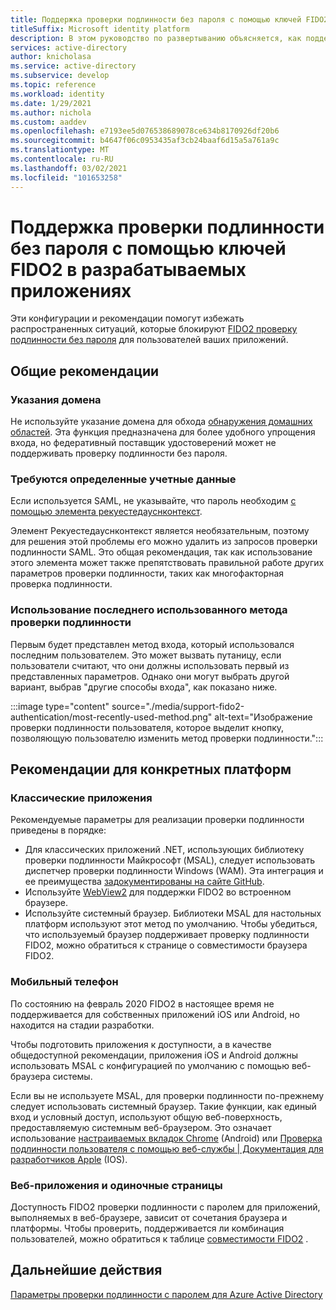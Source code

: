 ```yaml
---
title: Поддержка проверки подлинности без пароля с помощью ключей FIDO2 в разрабатываемых приложениях | Службы
titleSuffix: Microsoft identity platform
description: В этом руководство по развертыванию объясняется, как поддерживать проверку подлинности без пароля с помощью ключей безопасности FIDO2 в разрабатываемых приложениях.
services: active-directory
author: knicholasa
ms.service: active-directory
ms.subservice: develop
ms.topic: reference
ms.workload: identity
ms.date: 1/29/2021
ms.author: nichola
ms.custom: aaddev
ms.openlocfilehash: e7193ee5d076538689078ce634b8170926df20b6
ms.sourcegitcommit: b4647f06c0953435af3cb24baaf6d15a5a761a9c
ms.translationtype: MT
ms.contentlocale: ru-RU
ms.lasthandoff: 03/02/2021
ms.locfileid: "101653258"
---
```

# <a name="support-passwordless-authentication-with-fido2-keys-in-apps-you-develop"></a>Поддержка проверки подлинности без пароля с помощью ключей FIDO2 в разрабатываемых приложениях

Эти конфигурации и рекомендации помогут избежать распространенных ситуаций, которые блокируют [FIDO2 проверку подлинности без пароля](../../active-directory/authentication/concept-authentication-passwordless.md) для пользователей ваших приложений.

## <a name="general-best-practices"></a>Общие рекомендации

### <a name="domain-hints"></a>Указания домена

Не используйте указание домена для обхода [обнаружения домашних областей](../../active-directory/manage-apps/configure-authentication-for-federated-users-portal.md). Эта функция предназначена для более удобного упрощения входа, но федеративный поставщик удостоверений может не поддерживать проверку подлинности без пароля.

### <a name="requiring-specific-credentials"></a>Требуются определенные учетные данные

Если используется SAML, не указывайте, что пароль необходим [с помощью элемента рекуестедауснконтекст](single-sign-on-saml-protocol.md#requestauthncontext).

Элемент Рекуестедауснконтекст является необязательным, поэтому для решения этой проблемы его можно удалить из запросов проверки подлинности SAML. Это общая рекомендация, так как использование этого элемента может также препятствовать правильной работе других параметров проверки подлинности, таких как многофакторная проверка подлинности.

### <a name="using-the-most-recently-used-authentication-method"></a>Использование последнего использованного метода проверки подлинности

Первым будет представлен метод входа, который использовался последним пользователем. Это может вызвать путаницу, если пользователи считают, что они должны использовать первый из представленных параметров. Однако они могут выбрать другой вариант, выбрав "другие способы входа", как показано ниже.

:::image type="content" source="./media/support-fido2-authentication/most-recently-used-method.png" alt-text="Изображение проверки подлинности пользователя, которое выделит кнопку, позволяющую пользователю изменить метод проверки подлинности.":::

## <a name="platform-specific-best-practices"></a>Рекомендации для конкретных платформ

### <a name="desktop"></a>Классические приложения

Рекомендуемые параметры для реализации проверки подлинности приведены в порядке:

- Для классических приложений .NET, использующих библиотеку проверки подлинности Майкрософт (MSAL), следует использовать диспетчер проверки подлинности Windows (WAM). Эта интеграция и ее преимущества [задокументированы на сайте GitHub](https://github.com/AzureAD/microsoft-authentication-library-for-dotnet/wiki/wam).
- Используйте [WebView2](/microsoft-edge/webview2/) для поддержки FIDO2 во встроенном браузере.
- Используйте системный браузер. Библиотеки MSAL для настольных платформ используют этот метод по умолчанию. Чтобы убедиться, что используемый браузер поддерживает проверку подлинности FIDO2, можно обратиться к странице о совместимости браузера FIDO2.

### <a name="mobile"></a>Мобильный телефон

По состоянию на февраль 2020 FIDO2 в настоящее время не поддерживается для собственных приложений iOS или Android, но находится на стадии разработки.

Чтобы подготовить приложения к доступности, а в качестве общедоступной рекомендации, приложения iOS и Android должны использовать MSAL с конфигурацией по умолчанию с помощью веб-браузера системы.

Если вы не используете MSAL, для проверки подлинности по-прежнему следует использовать системный браузер. Такие функции, как единый вход и условный доступ, используют общую веб-поверхность, предоставляемую системным веб-браузером. Это означает использование [настраиваемых вкладок Chrome](https://developer.chrome.com/docs/multidevice/android/customtabs/) (Android) или [Проверка подлинности пользователя с помощью веб-службы | Документация для разработчиков Apple](https://developer.apple.com/documentation/authenticationservices/authenticating_a_user_through_a_web_service) (IOS).

### <a name="web-and-single-page-apps"></a>Веб-приложения и одиночные страницы

Доступность FIDO2 проверки подлинности с паролем для приложений, выполняемых в веб-браузере, зависит от сочетания браузера и платформы. Чтобы проверить, поддерживается ли комбинация пользователей, можно обратиться к таблице [совместимости FIDO2](../authentication/fido2-compatibility.md) .

## <a name="next-steps"></a>Дальнейшие действия

[Параметры проверки подлинности с паролем для Azure Active Directory](../../active-directory/authentication/concept-authentication-passwordless.md)